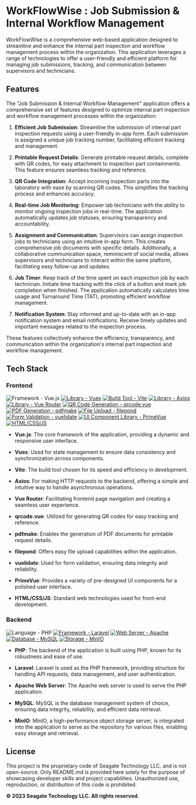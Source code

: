 # WorkFlowWise : Job Submission & Internal Workflow Management

WorkFlowWise is a comprehensive web-based application designed to streamline and enhance the internal part inspection and workflow management process within the organization. This application leverages a range of technologies to offer a user-friendly and efficient platform for managing job submissions, tracking, and communication between supervisors and technicians.

## Features

The "Job Submission & Internal Workflow Management" application offers a comprehensive set of features designed to optimize internal part inspection and workflow management processes within the organization:

1. **Efficient Job Submission**: Streamline the submission of internal part inspection requests using a user-friendly in-app form. Each submission is assigned a unique job tracking number, facilitating efficient tracking and management.

2. **Printable Request Details**: Generate printable request details, complete with QR codes, for easy attachment to inspection part containments. This feature ensures seamless tracking and reference.

3. **QR Code Integration**: Accept incoming inspection parts into the laboratory with ease by scanning QR codes. This simplifies the tracking process and enhances accuracy.

4. **Real-time Job Monitoring**: Empower lab technicians with the ability to monitor ongoing inspection jobs in real-time. The application automatically updates job statuses, ensuring transparency and accountability.

5. **Assignment and Communication**: Supervisors can assign inspection jobs to technicians using an intuitive in-app form. This creates comprehensive job documents with specific details. Additionally, a collaborative communication space, reminiscent of social media, allows supervisors and technicians to interact within the same platform, facilitating easy follow-up and updates.

6. **Job Timer**: Keep track of the time spent on each inspection job by each technician. Initiate time tracking with the click of a button and mark job completion when finished. The application automatically calculates time usage and Turnaround Time (TAT), promoting efficient workflow management.

7. **Notification System**: Stay informed and up-to-date with an in-app notification system and email notifications. Receive timely updates and important messages related to the inspection process.

These features collectively enhance the efficiency, transparency, and communication within the organization's internal part inspection and workflow management.


## Tech Stack

### Frontend
![Framework - Vue.js](https://img.shields.io/badge/Framework-Vue.js-2ea44f) [![Library - Vuex](https://img.shields.io/badge/Library-Vuex-2ea44f)](https://) [![Build Tool - Vite](https://img.shields.io/badge/Build_Tool-Vite-2ea44f)](https://) [![Library - Axios](https://img.shields.io/badge/Library-Axios-2ea44f)](https://) [![Library - Vue Router](https://img.shields.io/badge/Library-Vue_Router-2ea44f)](https://) [![QR Code Generation - qrcode.vue](https://img.shields.io/badge/QR_Code_Generation-qrcode.vue-2ea44f)](https://) [![PDF Generation - pdfmake](https://img.shields.io/badge/PDF_Generation-pdfmake-2ea44f)](https://) [![File Upload - filepond](https://img.shields.io/badge/File_Upload-filepond-2ea44f)](https://) [![Form Validation - vuelidate](https://img.shields.io/badge/Form_Validation-vuelidate-2ea44f)](https://) [![UI Component Library - PrimeVue](https://img.shields.io/badge/UI_Component_Library-PrimeVue-2ea44f)](https://) [![HTML/CSS/JS](https://img.shields.io/badge/HTML/CSS/JS-2ea44f)](https://)

- **Vue.js**: The core framework of the application, providing a dynamic and responsive user interface.

- **Vuex**: Used for state management to ensure data consistency and synchronization across components.

- **Vite**: The build tool chosen for its speed and efficiency in development.

- **Axios**: For making HTTP requests to the backend, offering a simple and intuitive way to handle asynchronous operations.

- **Vue Router**: Facilitating frontend page navigation and creating a seamless user experience.

- **qrcode.vue**: Utilized for generating QR codes for easy tracking and reference.

- **pdfmake**: Enables the generation of PDF documents for printable request details.

- **filepond**: Offers easy file upload capabilities within the application.

- **vuelidate**: Used for form validation, ensuring data integrity and reliability.

- **PrimeVue**: Provides a variety of pre-designed UI components for a polished user interface.

- **HTML/CSS/JS**: Standard web technologies used for front-end development.

### Backend
![Language - PHP](https://img.shields.io/badge/Language-PHP-eb4034) [![Framework - Laravel](https://img.shields.io/badge/Framework-Laravel-eb4034)](https://) [![Web Server - Apache](https://img.shields.io/badge/Web_Server-Apache-eb4034)](https://) [![Database - MySQL](https://img.shields.io/badge/Database-MySQL-346beb)](https://) [![Storage - MinIO](https://img.shields.io/badge/Storage-MinIO-ff7391)](https://)

- **PHP**: The backend of the application is built using PHP, known for its robustness and ease of use.

- **Laravel**: Laravel is used as the PHP framework, providing structure for handling API requests, data management, and user authentication.

- **Apache Web Server**: The Apache web server is used to serve the PHP application.

- **MySQL**: MySQL is the database management system of choice, ensuring data integrity, reliability, and efficient data retrieval.

- **MinIO**: MinIO, a high-performance object storage server, is integrated into the application to serve as the repository for various files, enabling easy storage and retrieval.

## License

This project is the proprietary code of Seagate Technology LLC. and is not open-source. Only README.md is provided here solely for the purpose of showcasing developer skills and project capabilities. Unauthorized use, reproduction, or distribution of this code is prohibited.

**© 2023 Seagate Technology LLC. All rights reserved.**
